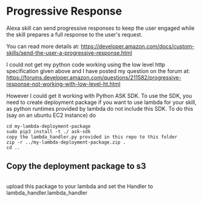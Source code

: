 # Progressive Response

Alexa skill can send progressive responses to keep the user engaged while the skill prepares a full response to the user's request.

You can read more details at: https://developer.amazon.com/docs/custom-skills/send-the-user-a-progressive-response.html

I could not get my python code working using the low level http specification given above and I have posted my question on the forum at: 
https://forums.developer.amazon.com/questions/211582/progressive-response-not-working-with-low-level-ht.html

However I could get it working with Python ASK SDK. To use the SDK, you need to create deployment package if you want to use lambda for 
your skill, as python runtimes provided by lambda do not include this SDK. To do this (say on an ubuntu EC2 instance) do

```mkdir my-lambda-deployment-package
cd my-lambda-deployment-package
sudo pip3 install -t ./ ask-sdk
copy the lambda_handler.py provided in this repo to this folder
zip -r ../my-lambda-deployment-package.zip .
cd ..
```

## Copy the deployment package to s3

```aws s3 cp my-lambda-deployment-package.zip s3://myfirst-alexa-skill/my-lambda-deployment-package.zip
```

upload this package to your lambda and set the Handler to lambda_handler.lambda_handler
